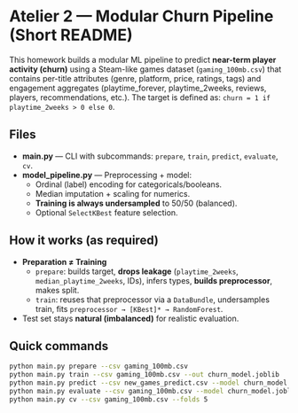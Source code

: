 # Atelier 2 — Modular Churn Pipeline (Short README)

This homework builds a modular ML pipeline to predict **near-term player activity (churn)** using a Steam-like games dataset (`gaming_100mb.csv`) that contains per-title attributes (genre, platform, price, ratings, tags) and engagement aggregates (playtime_forever, playtime_2weeks, reviews, players, recommendations, etc.). The target is defined as: `churn = 1 if playtime_2weeks > 0 else 0`.

## Files
- **main.py** — CLI with subcommands: `prepare`, `train`, `predict`, `evaluate`, `cv`.
- **model_pipeline.py** — Preprocessing + model:
  - Ordinal (label) encoding for categoricals/booleans.
  - Median imputation + scaling for numerics.
  - **Training is always undersampled** to 50/50 (balanced).
  - Optional `SelectKBest` feature selection.

## How it works (as required)
- **Preparation ≠ Training**
  - `prepare`: builds target, **drops leakage** (`playtime_2weeks`, `median_playtime_2weeks`, IDs), infers types, **builds preprocessor**, makes split.
  - `train`: reuses that preprocessor via a `DataBundle`, undersamples train, fits `preprocessor → [KBest]* → RandomForest`.
- Test set stays **natural (imbalanced)** for realistic evaluation.

## Quick commands
```bash
python main.py prepare --csv gaming_100mb.csv
python main.py train --csv gaming_100mb.csv --out churn_model.joblib
python main.py predict --csv new_games_predict.csv --model churn_model.joblib --out preds.csv
python main.py evaluate --csv gaming_100mb.csv --model churn_model.joblib
python main.py cv --csv gaming_100mb.csv --folds 5
